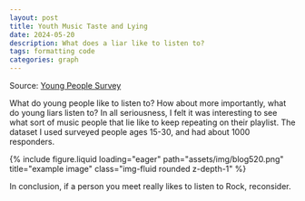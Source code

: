 ```yaml
---
layout: post
title: Youth Music Taste and Lying
date: 2024-05-20
description: What does a liar like to listen to?
tags: formatting code
categories: graph
---
```


Source: [Young People Survey](https://www.kaggle.com/datasets/miroslavsabo/young-people-survey/data)

What do young people like to listen to? How about more importantly, what do young liars listen to? In all seriousness, I felt it was interesting to see what sort of music people that lie like to keep repeating on their playlist. The dataset I used surveyed people ages 15-30, and had about 1000 responders.

<div class="row">
    <div class="col-sm mt-3 mt-md-0">
        {% include figure.liquid loading="eager" path="assets/img/blog520.png" title="example image" class="img-fluid rounded z-depth-1" %}
    </div>
</div>

In conclusion, if a person you meet really likes to listen to Rock, reconsider.